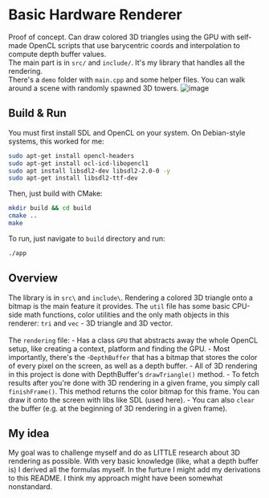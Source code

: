 # Basic Hardware Renderer
Proof of concept. Can draw colored 3D triangles using the GPU with self-made OpenCL scripts that use barycentric coords and interpolation to compute depth buffer values. \
The main part is in ```src/``` and ```include/```. It's my library that handles all the rendering.\
There's a ```demo``` folder with ```main.cpp``` and some helper files. You can walk around a scene with randomly spawned 3D towers.
![image](https://github.com/user-attachments/assets/35dde0e4-a13f-437c-a290-200cabee1cc4)
## Build & Run
You must first install SDL and OpenCL on your system. On Debian-style systems, this worked for me:
```bash
sudo apt-get install opencl-headers
sudo apt-get install ocl-icd-libopencl1
sudo apt install libsdl2-dev libsdl2-2.0-0 -y
sudo apt-get install libsdl2-ttf-dev
```
Then, just build with CMake:
```bash
mkdir build && cd build
cmake ..
make
```
To run, just navigate to ```build``` directory and run:
```bash
./app 
```
## Overview
The library is in ```src\``` and ```include\```. Rendering a colored 3D triangle onto a bitmap is the main feature it provides. The ```util``` file has some basic CPU-side math functions, color utilities and the only math objects in this renderer: ```tri``` and ```vec``` - 3D triangle and 3D vector. <br><br>
The ```rendering``` file:
    - Has a class ```GPU``` that abstracts away the whole OpenCL setup, like creating a context, platform and finding the GPU. 
    - Most importantly, there's the  -```DepthBuffer``` that has a bitmap that stores the color of every pixel on the screen, as well as a depth buffer. 
    - All of 3D rendering in this project is done with DepthBuffer's ```drawTriangle()``` method. 
    - To fetch results after you're done with 3D rendering in a given frame, you simply call ```finishFrame()```. This method returns the color bitmap for this frame. You can draw it onto the screen with libs like SDL (used here). 
    - You can also ```clear``` the buffer (e.g. at the beginning of 3D rendering in a given frame).
## My idea
My goal was to challenge myself and do as LITTLE research about 3D rendering as possible. With very basic knowledge (like, what a depth buffer is) I derived all the formulas myself. In the furture I might add my derivations to this README. I think my approach might have been somewhat nonstandard. <br><br>
